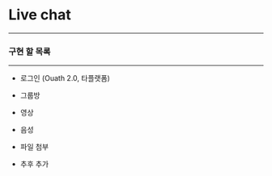 # Live chat

---------------
### 구현 할 목록

------------------

- 로그인 (Ouath 2.0, 타플랫폼) 


- 그룹방
- 영상
- 음성


- 파일 첨부

- 추후 추가